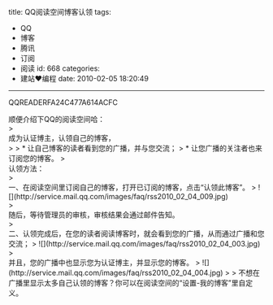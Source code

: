 title: QQ阅读空间博客认领
tags:
  - QQ
  - 博客
  - 腾讯
  - 订阅
  - 阅读
id: 668
categories:
  - 建站❤编程
date: 2010-02-05 18:20:49
---

QQREADERFA24C477A614ACFC
<div>顺便介绍下QQ的阅读空间哈：</div>
> <div>成为认证博主，认领自己的博客，</div>
> 
> *   让自己博客的读者看到您的广播，并与您交流；
> *   让您广播的关注者也来订阅您的博客。
> <div>认领方法：</div>
> <div>一、在阅读空间里订阅自己的博客，打开已订阅的博客，点击“认领此博客”。
> ![](http://service.mail.qq.com/images/faq/rss2010_02_04_009.jpg)</div>
> <div>随后，等待管理员的审核，审核结果会通过邮件告知。<!--more--></div>
> <div>二、认领完成后，在您的读者阅读博客时，就会看到您的广播，从而通过广播和您交流；
> ![](http://service.mail.qq.com/images/faq/rss2010_02_04_003.jpg)</div>
> <div>并且，您的广播中也显示您为认证博主，并显示您的博客。
> ![](http://service.mail.qq.com/images/faq/rss2010_02_04_004.jpg)
> 
> 不想在广播里显示太多自己认领的博客？你可以在阅读空间的“设置-我的博客”里自定义。</div>
